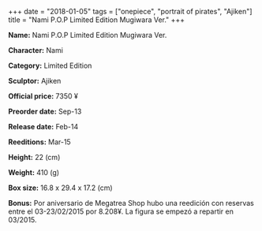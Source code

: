 +++
date = "2018-01-05"
tags = ["onepiece", "portrait of pirates", "Ajiken"]
title = "Nami P.O.P Limited Edition Mugiwara Ver."
+++

**Name:** Nami P.O.P Limited Edition Mugiwara Ver.

**Character:** Nami

**Category:** Limited Edition 

**Sculptor:** Ajiken

**Official price:** 7350 ¥

**Preorder date:** Sep-13

**Release date:** Feb-14

**Reeditions:** Mar-15

**Height:** 22 (cm)

**Weight:** 410 (g)

**Box size:** 16.8 x 29.4 x 17.2 (cm)



**Bonus:** Por aniversario de Megatrea Shop hubo una reedición con reservas entre el 03-23/02/2015 por 8.208¥. La figura se empezó a repartir en 03/2015.
